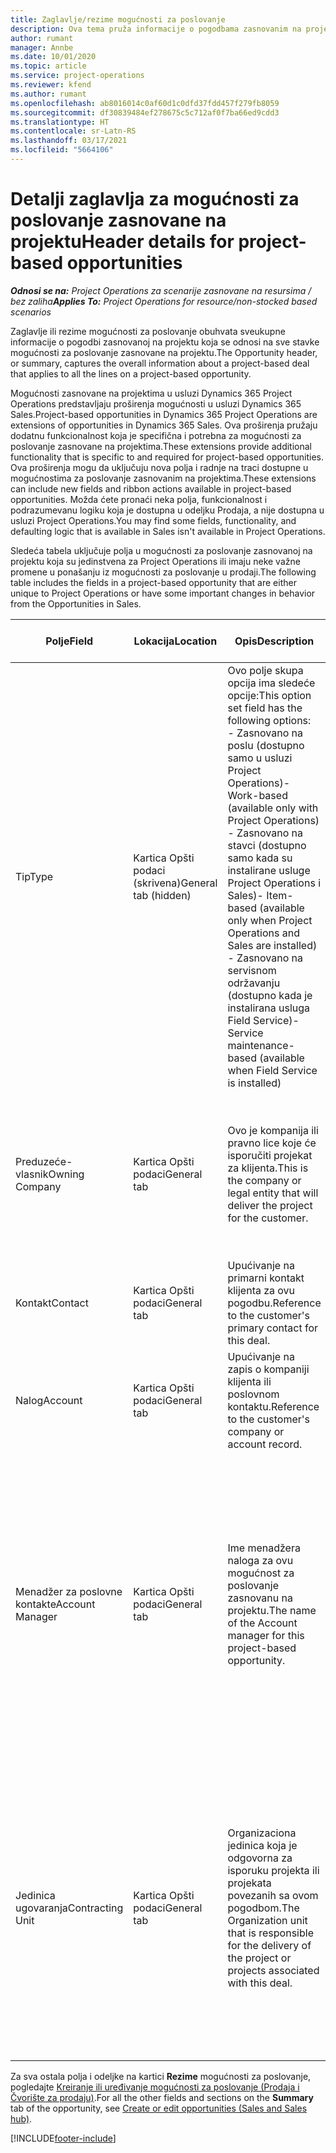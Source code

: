 ```yaml
---
title: Zaglavlje/rezime mogućnosti za poslovanje
description: Ova tema pruža informacije o pogodbama zasnovanim na projektu i stavkama mogućnosti za poslovanje zasnovanim na projektu.
author: rumant
manager: Annbe
ms.date: 10/01/2020
ms.topic: article
ms.service: project-operations
ms.reviewer: kfend
ms.author: rumant
ms.openlocfilehash: ab8016014c0af60d1c0dfd37fdd457f279fb8059
ms.sourcegitcommit: df30839484ef278675c5c712af0f7ba66ed9cdd3
ms.translationtype: HT
ms.contentlocale: sr-Latn-RS
ms.lasthandoff: 03/17/2021
ms.locfileid: "5664106"
---
```

# <a name="header-details-for-project-based-opportunities"></a><span data-ttu-id="5030d-103">Detalji zaglavlja za mogućnosti za poslovanje zasnovane na projektu</span><span class="sxs-lookup"><span data-stu-id="5030d-103">Header details for project-based opportunities</span></span>

<span data-ttu-id="5030d-104">_**Odnosi se na:** Project Operations za scenarije zasnovane na resursima / bez zaliha_</span><span class="sxs-lookup"><span data-stu-id="5030d-104">_**Applies To:** Project Operations for resource/non-stocked based scenarios_</span></span>


<span data-ttu-id="5030d-105">Zaglavlje ili rezime mogućnosti za poslovanje obuhvata sveukupne informacije o pogodbi zasnovanoj na projektu koja se odnosi na sve stavke mogućnosti za poslovanje zasnovane na projektu.</span><span class="sxs-lookup"><span data-stu-id="5030d-105">The Opportunity header, or summary, captures the overall information about a project-based deal that applies to all the lines on a project-based opportunity.</span></span>

<span data-ttu-id="5030d-106">Mogućnosti zasnovane na projektima u usluzi Dynamics 365 Project Operations predstavljaju proširenja mogućnosti u usluzi Dynamics 365 Sales.</span><span class="sxs-lookup"><span data-stu-id="5030d-106">Project-based opportunities in Dynamics 365 Project Operations are extensions of opportunities in Dynamics 365 Sales.</span></span> <span data-ttu-id="5030d-107">Ova proširenja pružaju dodatnu funkcionalnost koja je specifična i potrebna za mogućnosti za poslovanje zasnovane na projektima.</span><span class="sxs-lookup"><span data-stu-id="5030d-107">These extensions provide additional functionality that is specific to and required for project-based opportunities.</span></span> <span data-ttu-id="5030d-108">Ova proširenja mogu da uključuju nova polja i radnje na traci dostupne u mogućnostima za poslovanje zasnovanim na projektima.</span><span class="sxs-lookup"><span data-stu-id="5030d-108">These extensions can include new fields and ribbon actions available in project-based opportunities.</span></span> <span data-ttu-id="5030d-109">Možda ćete pronaći neka polja, funkcionalnost i podrazumevanu logiku koja je dostupna u odeljku Prodaja, a nije dostupna u usluzi Project Operations.</span><span class="sxs-lookup"><span data-stu-id="5030d-109">You may find some fields, functionality, and defaulting logic that is available in Sales isn't available in Project Operations.</span></span>

<span data-ttu-id="5030d-110">Sledeća tabela uključuje polja u mogućnosti za poslovanje zasnovanoj na projektu koja su jedinstvena za Project Operations ili imaju neke važne promene u ponašanju iz mogućnosti za poslovanje u prodaji.</span><span class="sxs-lookup"><span data-stu-id="5030d-110">The following table includes the fields in a project-based opportunity that are either unique to Project Operations or have some important changes in behavior from the Opportunities in Sales.</span></span>

| <span data-ttu-id="5030d-111">**Polje**</span><span class="sxs-lookup"><span data-stu-id="5030d-111">**Field**</span></span> | <span data-ttu-id="5030d-112">**Lokacija**</span><span class="sxs-lookup"><span data-stu-id="5030d-112">**Location**</span></span> | <span data-ttu-id="5030d-113">**Opis**</span><span class="sxs-lookup"><span data-stu-id="5030d-113">**Description**</span></span> | <span data-ttu-id="5030d-114">**Posledični uticaj**</span><span class="sxs-lookup"><span data-stu-id="5030d-114">**Downstream impact**</span></span> |
| --- | --- | --- | --- |
| <span data-ttu-id="5030d-115">Tip</span><span class="sxs-lookup"><span data-stu-id="5030d-115">Type</span></span> | <span data-ttu-id="5030d-116">Kartica Opšti podaci (skrivena)</span><span class="sxs-lookup"><span data-stu-id="5030d-116">General tab (hidden)</span></span> | <span data-ttu-id="5030d-117">Ovo polje skupa opcija ima sledeće opcije:</span><span class="sxs-lookup"><span data-stu-id="5030d-117">This option set field has the following options:</span></span></br><span data-ttu-id="5030d-118">- Zasnovano na poslu (dostupno samo u usluzi Project Operations)</span><span class="sxs-lookup"><span data-stu-id="5030d-118">- Work-based (available only with Project Operations)</span></span></br><span data-ttu-id="5030d-119">- Zasnovano na stavci (dostupno samo kada su instalirane usluge Project Operations i Sales)</span><span class="sxs-lookup"><span data-stu-id="5030d-119">- Item-based (available only when Project Operations and Sales are installed)</span></span></br><span data-ttu-id="5030d-120">- Zasnovano na servisnom održavanju (dostupno kada je instalirana usluga Field Service)</span><span class="sxs-lookup"><span data-stu-id="5030d-120">- Service maintenance-based (available when Field Service is installed)</span></span> | <span data-ttu-id="5030d-121">Kada koristite Project Operations, ova vrednost polja se automatski postavlja na opciju **Zasnovano na poslu**, koja klasifikuje mogućnost za poslovanje kao zasnovanu na projektu.</span><span class="sxs-lookup"><span data-stu-id="5030d-121">When you use Project Operations, this field value is automatically set to **Work-based** which classifies the Opportunity as project-based.</span></span> <span data-ttu-id="5030d-122">Mogućnost za poslovanje treba da se zasniva na projektu kako bi se omogućila sva proširenja i funkcije specifične za projekat u procesu prodaje za ovu pogodbu.</span><span class="sxs-lookup"><span data-stu-id="5030d-122">An Opportunity should be project-based to enable all project-specific extensions and functionality in the downstream sales process for this deal.</span></span> |
| <span data-ttu-id="5030d-123">Preduzeće-vlasnik</span><span class="sxs-lookup"><span data-stu-id="5030d-123">Owning Company</span></span> | <span data-ttu-id="5030d-124">Kartica Opšti podaci</span><span class="sxs-lookup"><span data-stu-id="5030d-124">General tab</span></span> | <span data-ttu-id="5030d-125">Ovo je kompanija ili pravno lice koje će isporučiti projekat za klijenta.</span><span class="sxs-lookup"><span data-stu-id="5030d-125">This is the company or legal entity that will deliver the project for the customer.</span></span> | <span data-ttu-id="5030d-126">Informacije o ovom polju će se kopirati u odgovarajuće polje na ponudi za projekat koja je kreirana iz ove mogućnosti za poslovanje.</span><span class="sxs-lookup"><span data-stu-id="5030d-126">This field information will be copied to the corresponding field on the Project quote that is created from this Opportunity.</span></span> |
| <span data-ttu-id="5030d-127">Kontakt</span><span class="sxs-lookup"><span data-stu-id="5030d-127">Contact</span></span> | <span data-ttu-id="5030d-128">Kartica Opšti podaci</span><span class="sxs-lookup"><span data-stu-id="5030d-128">General tab</span></span> | <span data-ttu-id="5030d-129">Upućivanje na primarni kontakt klijenta za ovu pogodbu.</span><span class="sxs-lookup"><span data-stu-id="5030d-129">Reference to the customer's primary contact for this deal.</span></span> | |
| <span data-ttu-id="5030d-130">Nalog</span><span class="sxs-lookup"><span data-stu-id="5030d-130">Account</span></span> | <span data-ttu-id="5030d-131">Kartica Opšti podaci</span><span class="sxs-lookup"><span data-stu-id="5030d-131">General tab</span></span> | <span data-ttu-id="5030d-132">Upućivanje na zapis o kompaniji klijenta ili poslovnom kontaktu.</span><span class="sxs-lookup"><span data-stu-id="5030d-132">Reference to the customer's company or account record.</span></span> | |
| <span data-ttu-id="5030d-133">Menadžer za poslovne kontakte</span><span class="sxs-lookup"><span data-stu-id="5030d-133">Account Manager</span></span> | <span data-ttu-id="5030d-134">Kartica Opšti podaci</span><span class="sxs-lookup"><span data-stu-id="5030d-134">General tab</span></span> | <span data-ttu-id="5030d-135">Ime menadžera naloga za ovu mogućnost za poslovanje zasnovanu na projektu.</span><span class="sxs-lookup"><span data-stu-id="5030d-135">The name of the Account manager for this project-based opportunity.</span></span> | <span data-ttu-id="5030d-136">Menadžer poslovnog kontakta je odgovoran za upravljanje odnosom sa klijentom kroz završetak ovog projekta.</span><span class="sxs-lookup"><span data-stu-id="5030d-136">The Account manager is responsible for managing the relationship with the customer through the completion of this project.</span></span> <span data-ttu-id="5030d-137">Na osnovu zapisa resursa koji može da se rezerviše povezanog sa menadžerom naloga, ugovorna jedinica je podrazumevana.</span><span class="sxs-lookup"><span data-stu-id="5030d-137">Based on the bookable resource record tied to the Account manager, the contracting unit is defaulted.</span></span> |
| <span data-ttu-id="5030d-138">Jedinica ugovaranja</span><span class="sxs-lookup"><span data-stu-id="5030d-138">Contracting Unit</span></span> | <span data-ttu-id="5030d-139">Kartica Opšti podaci</span><span class="sxs-lookup"><span data-stu-id="5030d-139">General tab</span></span> | <span data-ttu-id="5030d-140">Organizaciona jedinica koja je odgovorna za isporuku projekta ili projekata povezanih sa ovom pogodbom.</span><span class="sxs-lookup"><span data-stu-id="5030d-140">The Organization unit that is responsible for the delivery of the project or projects associated with this deal.</span></span> | <span data-ttu-id="5030d-141">Ugovorna jedinica je odeljenje preduzeća koje će završiti projekte nakon zaključenja pogodbe.</span><span class="sxs-lookup"><span data-stu-id="5030d-141">The contracting unit is the division of the company that will complete the project(s) after the deal is closed.</span></span> <span data-ttu-id="5030d-142">Svaka ugovorna jedinica ima valutu i ona se koristi za izveštavanje o procenjenim i stvarnim troškovima nastalim tokom projekta.</span><span class="sxs-lookup"><span data-stu-id="5030d-142">Every contracting unit has a currency, and this currency is used to report estimated and actual costs incurred during the project.</span></span> |

<span data-ttu-id="5030d-143">Za sva ostala polja i odeljke na kartici **Rezime** mogućnosti za poslovanje, pogledajte [Kreiranje ili uređivanje mogućnosti za poslovanje (Prodaja i Čvorište za prodaju)](https://docs.microsoft.com/dynamics365/sales-enterprise/create-edit-opportunity-sales).</span><span class="sxs-lookup"><span data-stu-id="5030d-143">For all the other fields and sections on the **Summary** tab of the opportunity, see [Create or edit opportunities (Sales and Sales hub)](https://docs.microsoft.com/dynamics365/sales-enterprise/create-edit-opportunity-sales).</span></span>


[!INCLUDE[footer-include](../includes/footer-banner.md)]
